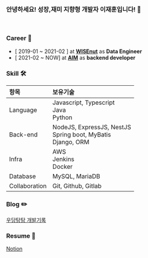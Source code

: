 ### **안녕하세요! 성장,재미 지향형 개발자 이재훈입니다!** 👋

<br/>

### **Career** 💼
- [ 2019-01 ~ 2021-02 ] at **[WISEnut](https://www.wisenut.com/)** as **Data Engineer**
- [ 2021-02 ~ NOW] at **[AIM](https://www.getaim.co)** as **backend developer**

### **Skill** 🛠
|항목|보유기술|
|:---|:---|
|Language|Javascript, Typescript</br> Java</br> Python|
|Back-end| NodeJS, ExpressJS, NestJS</br>  Spring boot, MyBatis</br> Django, ORM|
|Infra|AWS</br> Jenkins</br> Docker|
|Database|MySQL, MariaDB|
|Collaboration|Git, Github, Gitlab|

### **Blog** ✏️
[우당탕탕 개발기록](https://jayhooney.github.io/)

### **Resume** 📄 
[Notion](https://walnut-river-a84.notion.site/Jay-8a39c0c8de52402b8963ed735291d669)